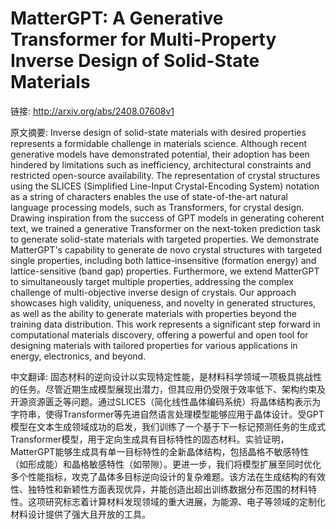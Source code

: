 # MatterGPT: A Generative Transformer for Multi-Property Inverse Design of Solid-State Materials

链接: http://arxiv.org/abs/2408.07608v1

原文摘要:
Inverse design of solid-state materials with desired properties represents a
formidable challenge in materials science. Although recent generative models
have demonstrated potential, their adoption has been hindered by limitations
such as inefficiency, architectural constraints and restricted open-source
availability. The representation of crystal structures using the SLICES
(Simplified Line-Input Crystal-Encoding System) notation as a string of
characters enables the use of state-of-the-art natural language processing
models, such as Transformers, for crystal design. Drawing inspiration from the
success of GPT models in generating coherent text, we trained a generative
Transformer on the next-token prediction task to generate solid-state materials
with targeted properties. We demonstrate MatterGPT's capability to generate de
novo crystal structures with targeted single properties, including both
lattice-insensitive (formation energy) and lattice-sensitive (band gap)
properties. Furthermore, we extend MatterGPT to simultaneously target multiple
properties, addressing the complex challenge of multi-objective inverse design
of crystals. Our approach showcases high validity, uniqueness, and novelty in
generated structures, as well as the ability to generate materials with
properties beyond the training data distribution. This work represents a
significant step forward in computational materials discovery, offering a
powerful and open tool for designing materials with tailored properties for
various applications in energy, electronics, and beyond.

中文翻译:
固态材料的逆向设计以实现特定性能，是材料科学领域一项极具挑战性的任务。尽管近期生成模型展现出潜力，但其应用仍受限于效率低下、架构约束及开源资源匮乏等问题。通过SLICES（简化线性晶体编码系统）将晶体结构表示为字符串，使得Transformer等先进自然语言处理模型能够应用于晶体设计。受GPT模型在文本生成领域成功的启发，我们训练了一个基于下一标记预测任务的生成式Transformer模型，用于定向生成具有目标特性的固态材料。实验证明，MatterGPT能够生成具有单一目标特性的全新晶体结构，包括晶格不敏感特性（如形成能）和晶格敏感特性（如带隙）。更进一步，我们将模型扩展至同时优化多个性能指标，攻克了晶体多目标逆向设计的复杂难题。该方法在生成结构的有效性、独特性和新颖性方面表现优异，并能创造出超出训练数据分布范围的材料特性。这项研究标志着计算材料发现领域的重大进展，为能源、电子等领域的定制化材料设计提供了强大且开放的工具。
